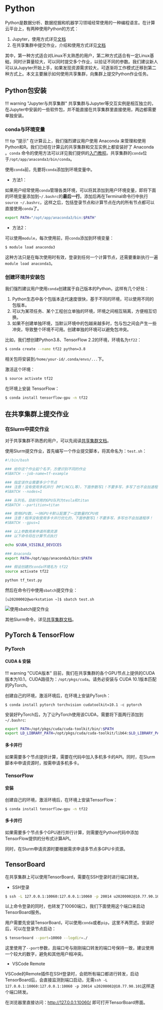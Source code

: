 # Python

Python是数据分析、数据挖掘和机器学习领域经常使用的一种编程语言。在计算云平台上，有两种使用Python的方式：

1. Jupyter，使用方式详见[文档](Jupyterlab.md)
2. 在共享集群中提交作业，介绍和使用方式详见[文档](GPU-Cluster.md)

其中，第一种方式适合对Linux不太熟悉的用户，第二种方式适合有一定Linux基础，同时计算量较大，可以同时提交多个作业，以验证不同的参数。我们建议新人可以从Jupyter开始上手，如果发现资源需求较大，可逐渐将工作模式迁移到第二种方式上。本文主要展示如何使用共享集群，向集群上提交Python作业任务。

## Python包安装

!!! warning "Jupyter与共享集群"
    共享集群与Jupyter等交互实例是相互独立的，在Jupyter中安装的一些软件包，并不能直接在共享集群里直接使用，两边都需要单独安装。

### conda与环境变量

!!! tip "提示"
    在计算云上，我们强烈建议用户使用 Anaconda 来管理和使用Python和R。我们已经在计算云的共享集群和交互实例上都安装好了 Anaconda 。`conda` 命令的使用方法可以详见我们提供的[入门教程](conda.md)。共享集群的`conda`位于`/opt/app/anaconda3/bin/conda`。

使用`conda`前，先要将`conda`添加到环境变量中。

* 方法1：

如果用户经常使用`conda`管理各类环境，可以将其添加到用户环境变量，即将下面的环境变量添加到`~/.bashrc`的**最后一行**。添加后再在Terminal命令行中执行`source ~/.bashrc`，这样之后，包括登录节点和计算节点在内的所有节点都可以直接使用`conda`了。

```bash
export PATH="/opt/app/anaconda3/bin:$PATH"
```
* 方法2：
  

可以使用`module`，每次使用前，将`conda`添加到环境变量：

```bash
$ module load anaconda3
```

这种方法只是在每次使用时有效，登录到任何一个计算节点，还需要重新执行一遍`module load anaconda3`。

### 创建环境并安装包

我们强烈建议用户使用`conda`创建属于自己版本的Python，这样有几个好处：

1. Python生态中各个包版本迭代速度很快，基于不同的环境，可以使用不同的包版本。
2. 可以为某项任务、某个工程创立单独的环境，环境之间相互隔离，方便相互切换。
3. 如果不创建单独环境，当默认环境中的包越来越多时，包与包之间会产生一些冲突，导致整个环境不可用。创建单独的环境可以避免包冲突。

比如，我们想创建Python3.8、TensorFlow 2.2的环境，环境名为`tf22`：

```bash
$ conda create --name tf22 python=3.8
```

相关包将安装到`/home/your-id/.conda/envs/...`下。

激活这个环境：

```bash
$ source activate tf22
```

在环境上安装 TensorFlow：

```bash
$ conda install tensorflow-gpu -n tf22
```

## 在共享集群上提交作业

### 在Slurm中提交作业

对于共享集群不熟悉的用户，可以先阅读[共享集群文档](GPU-Cluster.md)。

使用Slurm提交作业，首先编写一个作业提交脚本，将其命名为：`test.sh`：

```bash
#!/bin/bash

### 给你这个作业起个名字，方便识别不同的作业
#SBATCH --job-name=tf-example

### 指定该作业需要多少个节点
### 注意！没有使用多机并行（MPI/NCCL等），下面参数写1！不要多写，多写了也不会加速程序！
#SBATCH --nodes=1

### 队列名，目前可用的GPU队列为tesla和titan
#SBATCH --partition=titan

### 使用GPU数，一块GPU卡默认配置了一定数量的CPU核
### 注意！程序没有使用多卡并行优化的，下面参数写1！不要多写，多写也不会加速程序！
#SBATCH --gpus=1

### 以上参数用来申请所需资源
### 以下命令将在计算节点执行

echo $CUDA_VISIBLE_DEVICES

### Anaconda
export PATH=/opt/app/anaconda3/bin:$PATH

### 假设创建的conda环境名为 tf22
source activate tf22

python tf_test.py
```

然后在命令行中使用`sbatch`提交作业：

```
[u20200002@workstation ~]$ sbatch test.sh
```

![使用sbatch提交作业](../images/sbatch.png)

其他Slurm命令，详见[共享集群文档](GPU-Cluster.md)。

## PyTorch & TensorFlow

### PyTorch

#### CUDA & 安装

!!! warning "CUDA版本"
    目前，我们在共享集群的各个GPU节点上提供的CUDA版本为10.1，CUDA路径为：`/opt/pkgs/cuda`。请务必安装与 CUDA 10.1版本匹配的PyTorch。

创建自己的环境，激活环境后，在环境上安装PyTorch：

```
$ conda install pytorch torchvision cudatoolkit=10.1 -c pytorch
```

安装好PyTorch后，为了让PyTorch使用该CUDA，需要将下面两行添加到 `~/.bashrc`:

```bash
export PATH=/opt/pkgs/cuda/cuda-toolkit/bin/:$PATH
export LD_LIBRARY_PATH=/opt/pkgs/cuda/cuda-toolkit/lib64:$LD_LIBRARY_PATH
```

#### 多卡并行

如果需要多个节点提供计算，需要在代码中加入多机多卡的API。同时，在Slurm脚本中申请资源时，按需申请多机多卡。

### TensorFlow

#### 安装

创建自己的环境，激活环境后，在环境上安装TensorFlow：

```bash
$ conda install tensorflow-gpu -n tf22
```

#### 多卡并行

如果需要多个节点多个GPU进行并行计算，则需要在Python代码中添加TensorFlow提供的分布式计算API。

同时，在Slurm申请资源时要根据需求申请多节点多GPU卡资源。

## TensorBoard

在共享集群上可以使用TensorBoard，需要在SSH登录时进行端口转发。

* SSH登录

```bash
$ ssh -L 127.0.0.1:10060:127.0.0.1:10060 -p 20014 u20200002@10.77.90.101
```

以上命令登录的同时，也转发了10060端口，我们下面使用这个端口来启动TensorBoard服务。

用户需要先安装TensorBoard，可以使用`conda`或者`pip`，这里不再赘述。安装好后，可以在登录节点启动：

```bash
$ tensorboard --port=10060 --logdir=./
```

这里使用了`--port`参数，且端口号与刚刚端口转发的端口号保持一致，建议使用一个较大的数字，避免和其他用户相冲突。

* VSCode Remote

VSCode的Remote插件在SSH登录时，会把所有端口都进行转发，启动TensorBoard后，会直接监测到端口启动，无需`ssh -L 127.0.0.1:10060:127.0.0.1:10060 -p 20014 u20200002@10.77.90.101`这样逐个端口转发。

在浏览器里直接访问：http://127.0.0.1:10060/ 即可打开TensorBoard界面。